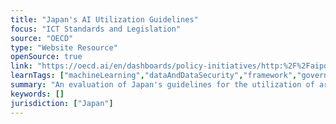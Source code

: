 ```yaml
---
title: "Japan's AI Utilization Guidelines"
focus: "ICT Standards and Legislation"
source: "OECD"
type: "Website Resource"
openSource: true
link: "https://oecd.ai/en/dashboards/policy-initiatives/http:%2F%2Faipo.oecd.org%2F2021-data-policyInitiatives-24346"
learnTags: ["machineLearning","dataAndDataSecurity","framework","government","ict","regulation"]
summary: "An evaluation of Japan's guidelines for the utilization of artificial intelligence."
keywords: []
jurisdiction: ["Japan"]
---
```

